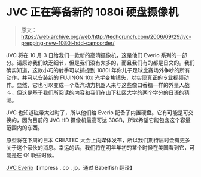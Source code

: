 # JVC 正在筹备新的 1080i 硬盘摄像机

> 原文：<https://web.archive.org/web/http://techcrunch.com/2006/09/29/jvc-prepping-new-1080i-hdd-camcorder/>

JVC 将在 10 月 3 日给我们一款新的高清摄像机，这是他们 Everio 系列的一部分。请原谅我们缺乏细节，但是我们没有太多的，而且我们有的都是日文的。我们确实知道，这款小巧的射手可以捕捉到 1080i 年你儿子足球比赛场外争吵的所有动作，并可以安装新的 FUJINON 10x 光学变焦镜头，以实现真正的专业视频动作。显然，它也可以变成一个蒸汽动力机器人来与这些像口香糖一样的外星人战斗，但这是基于我们所阅读的内容和我们在山下社区大学的两个学分的日语的猜测。

JVC 也知道磁带太过时了，所以他们给 Everio 配备了内置硬盘。它有可能是可交换的，因为目前的 JVC HD 摄像机最高可达 30GB，所以希望它能包含这个容量范围内的东西。

原型将在下周的日本 CREATEC 大会上向媒体发布，所以我们期待届时会有更多关于这个家伙的消息。幸运的话，我们将在明年年初的某个时候在美国看到它，可能是在 Q1 晚些时候。

[JVC Everio](https://web.archive.org/web/20140809202025/http://babelfish.altavista.com/babelfish/trurl_pagecontent?lp=ja_en&url=http%3A%2F%2Fwww.watch.impress.co.jp%2Fav%2Fdocs%2F20060929%2Fvictor1.htm)【impress . co . jp，通过 Babelfish 翻译】
